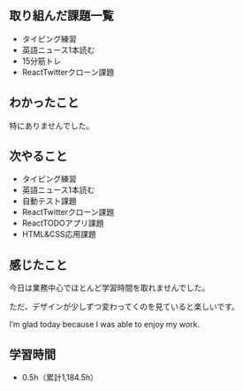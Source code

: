 ## 取り組んだ課題一覧
- タイピング練習
- 英語ニュース1本読む
- 15分筋トレ
- ReactTwitterクローン課題
## わかったこと
特にありませんでした。
## 次やること
- タイピング練習
- 英語ニュース1本読む
- 自動テスト課題
- ReactTwitterクローン課題
- ReactTODOアプリ課題
- HTML&CSS応用課題
## 感じたこと
今日は業務中心でほとんど学習時間を取れませんでした。

ただ、デザインが少しずつ変わってくのを見ていると楽しいです。

I’m glad today because I was able to enjoy my work.

## 学習時間
- 0.5h（累計1,184.5h）
